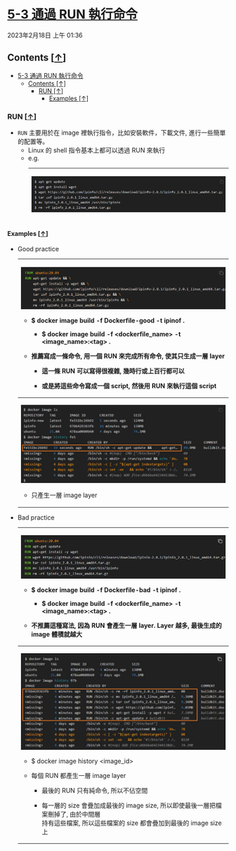 <!-- This md file is originally converted from onenote -->

# [5-3 通過 RUN 執行命令](https://dockertips.readthedocs.io/en/latest/dockerfile-guide/run-cmd.html)

2023年2月18日
上午 01:36

## Contents [[↑](#5-3-通過-run-執行命令)]

- [5-3 通過 RUN 執行命令](#5-3-通過-run-執行命令)
  - [Contents \[↑\]](#contents-)
    - [RUN \[↑\]](#run-)
      - [Examples \[↑\]](#examples-)

### RUN [[↑](#5-3-通過-run-執行命令)]

- `RUN` 主要用於在 image 裡執行指令，比如安裝軟件，下載文件, 進行一些簡單的配置等。
  - Linux 的 shell 指令基本上都可以透過 RUN 來執行
  - e.g.
    <table>
      <colgroup>
        <col style="width: 100%" />
      </colgroup>
      <thead>
        <tr class="header">
          <th>
            <p><img src="assets/002_5-3_通過_RUN_執行命令_000.png" /></p>
          </th>
        </tr>
      </thead>
      <tbody>
      </tbody>
    </table>

#### Examples [[↑](#5-3-通過-run-執行命令)]

- Good practice
  <table>
    <colgroup>
      <col style="width: 100%" />
    </colgroup>
    <thead>
      <tr class="header">
        <th>
          <p><img src="assets/002_5-3_通過_RUN_執行命令_001.png" /></p>
          <ul class="incremental">
            <li>
              <p>$ docker image build <strong>-f</strong> Dockerfile-good -t ipinof .</p>
              <ul class="incremental">
                <li>
                  <p>$ docker image build <strong>-f</strong> &lt;dockerfile_name&gt; -t &lt;image_name&gt;:&lt;tag&gt;
                    .</p>
                </li>
              </ul>
            </li>
            <li>
              <p>推薦寫成一條命令, 用一個 RUN 來完成所有命令, 使其只生成一層 layer</p>
              <ul class="incremental">
                <li>
                  <p>這一條 RUN 可以寫得很複雜, 幾時行或上百行都可以</p>
                </li>
                <li>
                  <p>或是將這些命令寫成一個 script, 然後用 RUN 來執行這個 script</p>
                </li>
              </ul>
            </li>
          </ul>
        </th>
      </tr>
    </thead>
    <tbody>
      <tr class="odd">
        <td>
          <p><img src="assets/002_5-3_通過_RUN_執行命令_003.png" /></p>
          <ul class="incremental">
            <li>
              <p>只產生一層 image layer</p>
            </li>
          </ul>
        </td>
      </tr>
    </tbody>
  </table>

- Bad practice
  <table>
    <colgroup>
      <col style="width: 100%" />
    </colgroup>
    <thead>
      <tr class="header">
        <th>
          <p><img src="assets/002_5-3_通過_RUN_執行命令_004.png" /></p>
          <ul class="incremental">
            <li>
              <p>$ docker image build <strong>-f</strong> Dockerfile-bad -t ipinof .</p>
              <ul class="incremental">
                <li>
                  <p>$ docker image build <strong>-f</strong> &lt;dockerfile_name&gt; -t &lt;image_name&gt;:&lt;tag&gt;
                    .</p>
                </li>
              </ul>
            </li>
            <li>
              <p>不推薦這種寫法, 因為 RUN 會產生一層 layer. Layer 越多, 最後生成的 image 體積就越大</p>
            </li>
          </ul>
        </th>
      </tr>
    </thead>
    <tbody>
      <tr class="odd">
        <td>
          <p><img src="assets/002_5-3_通過_RUN_執行命令_005.png" /></p>
          <ul class="incremental">
            <li>
              <p>$ docker image history &lt;image_id&gt;</p>
            </li>
            <li>
              <p>每個 RUN 都產生一層 image layer</p>
              <ul class="incremental">
                <li>
                  <p>最後的 RUN 只有純命令, 所以不佔空間</p>
                </li>
                <li>
                  <p>每一層的 size 會疊加成最後的 image size, 所以即使最後一層把檔案刪掉了, 由於中間層<br />
                    持有這些檔案, 所以這些檔案的 size 都會疊加到最後的 image size 上</p>
                </li>
              </ul>
            </li>
          </ul>
        </td>
      </tr>
    </tbody>
  </table>

